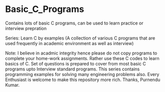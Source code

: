 # Basic_C_Programs
Contains lots of basic C programs, can be used to learn practice or interview prepration

Series: Learn C by examples (A collection of various C programs that are used frequently in academic environment as well as interview)

Note: I believe in acadmic integrity hence please do not copy programs to complete your home-work assignments. Rather use these C codes to learn basics of C. Set of questions is prepared to cover from most basic C programs upto Interview standard programs. This series contains programming examples for solving many engineering problems also. Every Enthusiast is welcome to make this repository more rich.
Thanks, Purnendu Kumar.
